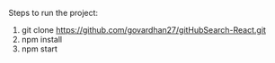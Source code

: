 Steps to run the project:

1. git clone https://github.com/govardhan27/gitHubSearch-React.git
2. npm install
3. npm start